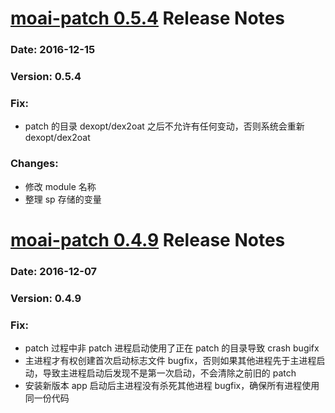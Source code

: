 # [moai-patch 0.5.4](http://git.code.oa.com/moai/patch/tree/0.5.4) Release Notes
### Date: 2016-12-15
### Version: 0.5.4
### Fix:
* patch 的目录 dexopt/dex2oat 之后不允许有任何变动，否则系统会重新 dexopt/dex2oat

### Changes:
* 修改 module 名称
* 整理 sp 存储的变量

# [moai-patch 0.4.9](http://git.code.oa.com/moai/patch/tree/0.4.9) Release Notes
### Date: 2016-12-07
### Version: 0.4.9
### Fix:
* patch 过程中非 patch 进程启动使用了正在 patch 的目录导致 crash bugifx
* 主进程才有权创建首次启动标志文件 bugfix，否则如果其他进程先于主进程启动，导致主进程启动后发现不是第一次启动，不会清除之前旧的 patch
* 安装新版本 app 启动后主进程没有杀死其他进程 bugfix，确保所有进程使用同一份代码
